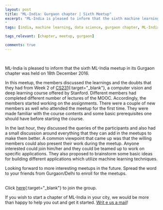 ```yaml
---
layout: post
title: "ML-India: Gurgaon chapter | Sixth Meetup"
excerpt: "ML-India is pleased to inform that the sixth machine learning meetup in its Gurgaon chapter was held on 18th December 2016. The members discussed about the learnings. 
"
tags: [india, machine learning, data science, gurgaon chapter, ML-India, meetup]

tags_relevant: [chapter, meetup, gurgaon]

comments: true
---
```

<br>

ML-India is pleased to inform that the sixth ML-India meetup in its Gurgaon chapter was held on 18th December 2016.

In this meetup, the members discussed the learnings and the doubts that they had from Week 2 of [CS231](http://cs231n.stanford.edu/){:target="_blank"}, a computer vision and deep learning course offered by Stanford. Different members had completed different number of lectures of the MOOC. Accordingly, the members started working on the assignments. There were a couple of new members as well who attended the meetup for the first time. They were made familiar with the course contents and some basic prerequisites one should have before starting the course. 

In the last hour, they discussed the queries of the participants and also had a small discussion around everything that they can add in the meetups to make them better. A common viewpoint that came up was that the willing members could also present their work during the meetup. Anyone interested could join him/her and they could be teamed up to work on specific applications. They also proposed to brainstorm some basic ideas for building different applications which utilize machine learning techniques. 

Looking forward to more interesting meetups in the future. Spread the word to your friends from Gurgaon/Delhi to enroll for the meetups.

<br>Click [here](http://www.meetup.com/Machine-Learning-India-Gurgaon/){:target="_blank"} to join the group.

If you wish to start a chapter of ML-India in your city, we would be more than happy to help you out and get it started. <a href="mailto:varun@aspiringminds.com" target="_top">Writ e us a mail</a>!
